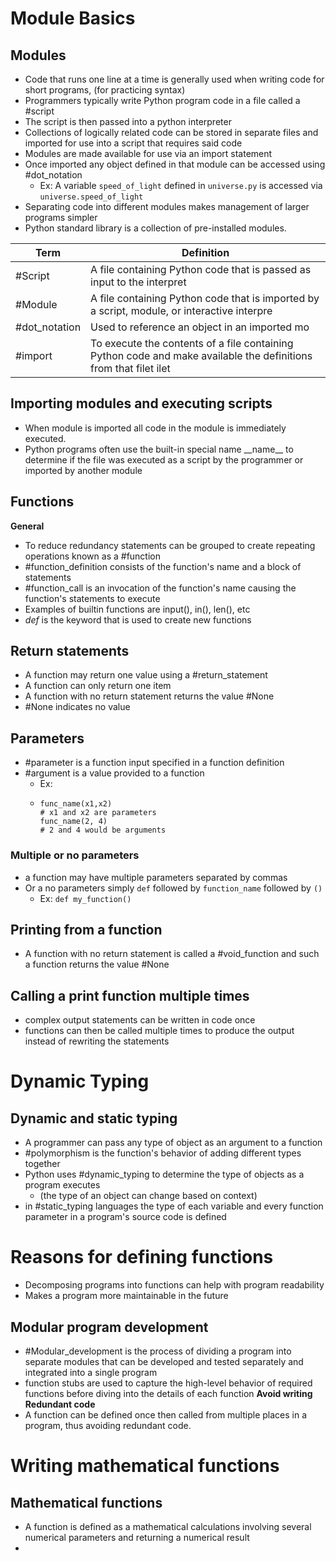 # Module Basics
## **Modules**
- Code that runs one line at a time is generally used when writing code for short programs, (for practicing syntax)
- Programmers typically write Python program code in a file called a #script
- The script is then passed into a python interpreter
- Collections of logically related code can be stored in separate files and imported for use into a script that requires said code
- Modules are made available for use via an import statement
- Once imported any object defined in that module can be accessed using #dot_notation
	- Ex: A variable `speed_of_light` defined in `universe.py` is accessed via `universe.speed_of_light`
- Separating code into different modules makes management of larger programs simpler
- Python standard library is a collection of pre-installed modules.

| Term          | Definition                                                                                                        |
| ------------- | ----------------------------------------------------------------------------------------------------------------- |
| #Script       | A file containing Python code that is passed as input to the interpret                                            |
| #Module       | A file containing Python code that is imported by a script, module, or interactive interpre                       |
| #dot_notation | Used to reference an object in an imported mo                                                                     |
| #import       | To execute the contents of a file containing Python code and make available the definitions from that filet  ilet |
## **Importing modules and executing scripts**
- When module is imported all code in the module is immediately executed.
- Python programs often use the built-in special name \_\_name\_\_ to determine if the file was executed as a script by the programmer or imported by another module
## **Functions**
**General**
- To reduce redundancy statements can be grouped to create repeating operations known as a #function 
- #function_definition consists of the function's name and a block of statements
- #function_call is an invocation of the function's name causing the function's statements to execute
- Examples of builtin functions are input(), in(), len(), etc
- *def* is the keyword that is used to create new functions
## Return statements
- A function may return one value using a #return_statement
- A function can only return one item
- A function with no return statement returns the value #None 
- #None indicates no value 
## Parameters
- #parameter is a function input specified in a function definition
- #argument is a value provided to a function
	- Ex:
	- ```
	  func_name(x1,x2)
	  # x1 and x2 are parameters
	  func_name(2, 4)
	  # 2 and 4 would be arguments
	  ```
### Multiple or no parameters
- a function may have multiple parameters separated by commas 
- Or a no parameters simply `def` followed by `function_name` followed by `()` 
	- Ex: `def my_function()`
## Printing from a function
- A function with no return statement is called a #void_function and such a function returns the value #None 
## Calling a print function multiple times
- complex output statements can be written in code once
- functions can then be called multiple times to produce the output instead of rewriting the statements
# Dynamic Typing
## Dynamic and static typing 
- A programmer can pass any type of object as an argument to a function
- #polymorphism is the function's behavior of adding different types together
- Python uses #dynamic_typing to determine the type of objects as a program executes
	- (the type of an object can change based on context)
- in #static_typing languages the type of each variable and every function parameter in a program's source code is defined
# Reasons for defining functions 
- Decomposing programs into functions can help with program readability
- Makes a program more maintainable in the future 
## Modular program development
- #Modular_development is the process of dividing a program into separate modules that can be developed and tested separately and integrated into a single program
- function stubs are used to capture the high-level behavior of required functions before diving into the details of each function
**Avoid writing Redundant code**
- A function can be defined once then called from multiple places in a program, thus avoiding redundant code.

# Writing mathematical functions
## Mathematical functions
- A function is defined as a mathematical calculations involving several numerical parameters and returning a numerical result
- 